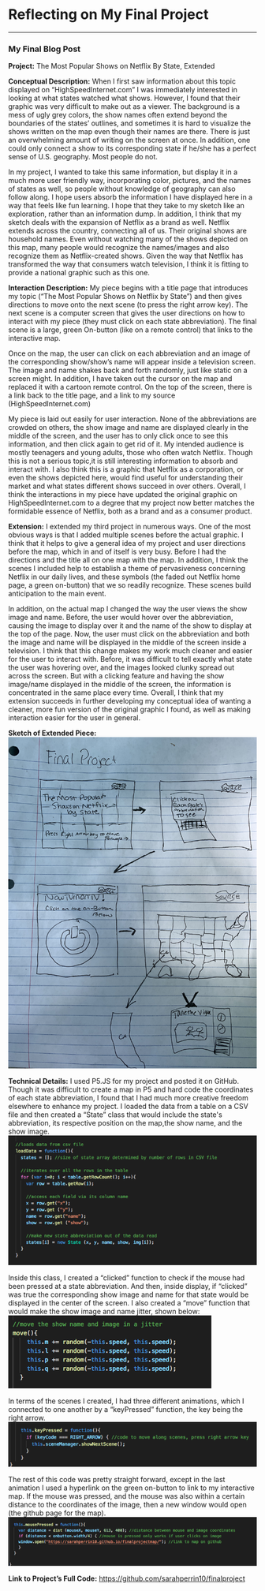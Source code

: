 # Reflecting on My Final Project
------

### My Final Blog Post

<b>Project:</b>
The Most Popular Shows on Netflix By State, Extended

<b>Conceptual Description:</b>
When I first saw information about this topic displayed on “HighSpeedInternet.com” I was immediately interested in looking at what states watched what shows. However, I found that their graphic was very difficult to make out as a viewer. The background is a mess of ugly grey colors, the show names often extend beyond the boundaries of the states’ outlines, and sometimes it is hard to visualize the shows written on the map even though their names are there. There is just an overwhelming amount of writing on the screen at once. In addition, one could only connect a show to its corresponding state if he/she has a perfect sense of U.S. geography. Most people do not.

In my project, I wanted to take this same information, but display it in a much more user friendly way, incorporating color, pictures, and the names of states as well, so people without knowledge of geography can also follow along. I hope users absorb the information I have displayed here in a way that feels like fun learning. I hope that they take to my sketch like an exploration, rather than an information dump. In addition, I think that my sketch deals with the expansion of Netflix as a brand as well. Netflix extends across the country, connecting all of us. Their original shows are household names. Even without watching many of the shows depicted on this map, many people would recognize the names/images and also recognize them as Netflix-created shows. Given the way that Netflix has transformed the way that consumers watch television, I think it is fitting to provide a national graphic such as this one.

<b>Interaction Description:</b>
My piece begins with a title page that introduces my topic (“The Most Popular Shows on Netflix by State”) and then gives directions to move onto the next scene (to press the right arrow key). The next scene is a computer screen that gives the user directions on how to interact with my piece (they must click on each state abbreviation). The final scene is a large, green On-button (like on a remote control) that links to the interactive map.

Once on the map, the user can click on each abbreviation and an image of the corresponding show/show’s name will appear inside a television screen. The image and name shakes back and forth randomly, just like static on a screen might. In addition, I have taken out the cursor on the map and replaced it with a cartoon remote control. On the top of the screen, there is a link back to the title page, and a link to my source (HighSpeedInternet.com)

My piece is laid out easily for user interaction. None of the abbreviations are crowded on others, the show image and name are displayed clearly in the middle of the screen, and the user has to only click once to see this information, and then click again to get rid of it. My intended audience is mostly teenagers and young adults, those who often watch Netflix. Though this is not a serious topic,it is still interesting information to absorb and interact with. I also think this is a graphic that Netflix as a corporation, or even the shows depicted here, would find useful for understanding their market and what states different shows succeed in over others. Overall, I think the interactions in my piece have updated the original graphic on HighSpeedInternet.com to a degree that my project now better matches the formidable essence of Netflix, both as a brand and as a consumer product.

<b>Extension:</b>
I extended my third project in numerous ways. One of the most obvious ways is that I added multiple scenes before the actual graphic. I think that it helps to give a general idea of my project and user directions before the map, which in and of itself is very busy. Before I had the directions and the title all on one map with the map. In addition, I think the scenes I included help to establish a theme of pervasiveness concerning Netflix in our daily lives, and these symbols (the faded out Netflix home page, a green on-button) that we so readily recognize. These scenes build anticipation to the main event.

In addition, on the actual map I changed the way the user views the show image and name. Before, the user would hover over the abbreviation, causing the image to display over it and the name of the show to display at the top of the page. Now, the user must click on the abbreviation and both the image and name will be displayed in the middle of the screen inside a television. I think that this change makes my work much cleaner and easier for the user to interact with. Before, it was difficult to tell exactly what state the user was hovering over, and the images looked clunky spread out across the screen. But with a clicking feature and having the show image/name displayed in the middle of the screen, the information is concentrated in the same place every time. Overall, I think that my extension succeeds in further developing my conceptual idea of wanting a cleaner, more fun version of the original graphic I found, as well as making interaction easier for the user in general.

<b>Sketch of Extended Piece:</b>
![Sarah Perrin](images/outline.jpeg?raw=true "Sarah Perrin")


<b>Technical Details:</b>
I used P5.JS for my project and posted it on GitHub. Though it was difficult to create a map in P5 and hard code the coordinates of each state abbreviation, I found that I had much more creative freedom elsewhere to enhance my project. I loaded the data from a table on a CSV file and then created a “State” class that would include the state's abbreviation, its respective position on the map,the show name, and the show image. 
![Sarah Perrin](images/screenshot3.png?raw=true "Sarah Perrin")

Inside this class, I created a “clicked” function to check if the mouse had been pressed at a state abbreviation. And then, inside display, if “clicked” was true the corresponding show image and name for that state would be displayed in the center of the screen. I also created a “move” function that would make the show image and name jitter, shown below:
![Sarah Perrin](images/screenshot2.png?raw=true "Sarah Perrin")

In terms of the scenes I created, I had three different animations, which I connected to one another by a “keyPressed” function, the key being the right arrow.
![Sarah Perrin](images/screenshot1.png?raw=true "Sarah Perrin")

The rest of this code was pretty straight forward, except in the last animation I used a hyperlink on the green on-button to link to my interactive map. If the mouse was pressed, and the mouse was also within a certain distance to the coordinates of the image, then a new window would open (the github page for the map).
![Sarah Perrin](images/screenshot4.png?raw=true "Sarah Perrin")


<b>Link to Project’s Full Code:</b>
https://github.com/sarahperrin10/finalproject
